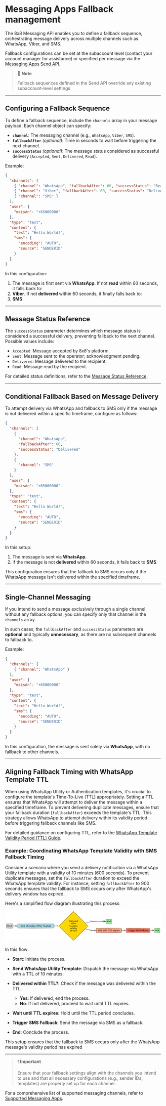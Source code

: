 # Messaging Apps Fallback management

The 8x8 Messaging API enables you to define a fallback sequence, orchestrating message delivery across multiple channels such as WhatsApp, Viber, and SMS.

Fallback configurations can be set at the subaccount level (contact your account manager for assistance) or specified per message via the [Messaging Apps Send API](/connect/reference/chatapps-send-api).

> 🚧 **Note**
>
> Fallback sequences defined in the Send API override any existing subaccount-level settings.

***

## Configuring a Fallback Sequence

To define a fallback sequence, include the `channels` array in your message payload. Each channel object can specify:

- **`channel`**: The messaging channel (e.g., `WhatsApp`, `Viber`, `SMS`).
- **`fallbackAfter`** *(optional)*: Time in seconds to wait before triggering the next channel.
- **`successStatus`** *(optional)*: The message status considered as successful delivery (`Accepted`, `Sent`, `Delivered`, `Read`).

Example:

```json
{
  "channels": [
    { "channel": "WhatsApp", "fallbackAfter": 60, "successStatus": "Read" },
    { "channel": "Viber", "fallbackAfter": 60, "successStatus": "Delivered" },
    { "channel": "SMS" }
  ],
  "user": {
    "msisdn": "+65000000"
  },
  "type": "text",
  "content": {
    "text": "Hello World!",
    "sms": {
      "encoding": "AUTO",
      "source": "SENDERID"
    }
  }
}
```

In this configuration:

1. The message is first sent via **WhatsApp**. If not **read** within 60 seconds, it falls back to:
2. **Viber**. If not **delivered** within 60 seconds, it finally falls back to:
3. **SMS**.

***

## Message Status Reference

The `successStatus` parameter determines which message status is considered a successful delivery, preventing fallback to the next channel. Possible values include:

- `Accepted`: Message accepted by 8x8's platform.
- `Sent`: Message sent to the operator; acknowledgment pending.
- `Delivered`: Message delivered to the recipient.
- `Read`: Message read by the recipient.

For detailed status definitions, refer to the [Message Status Reference](/connect/reference/message-status-references).

***

## Conditional Fallback Based on Message Delivery

To attempt delivery via WhatsApp and fallback to SMS only if the message is not delivered within a specific timeframe, configure as follows:

```json
{
  "channels": [
    {
      "channel": "WhatsApp",
      "fallbackAfter": 60,
      "successStatus": "Delivered"
    },
    {
      "channel": "SMS"
    }
  ],
  "user": {
    "msisdn": "+65000000"
  },
  "type": "text",
  "content": {
    "text": "Hello World!",
    "sms": {
      "encoding": "AUTO",
      "source": "SENDERID"
    }
  }
}
```

In this setup:

1. The message is sent via **WhatsApp**.
2. If the message is not **delivered** within 60 seconds, it falls back to **SMS**.

This configuration ensures that the fallback to SMS occurs only if the WhatsApp message isn't delivered within the specified timeframe.

***

## Single-Channel Messaging

If you intend to send a message exclusively through a single channel without any fallback options, you can specify only that channel in the `channels` array.

In such cases, the `fallbackAfter` and `successStatus` parameters are **optional** and typically **unnecessary**, as there are no subsequent channels to fallback to.

Example:

```json
{
  "channels": [
    { "channel": "WhatsApp" }
  ],
  "user": {
    "msisdn": "+65000000"
  },
  "type": "text",
  "content": {
    "text": "Hello World!",
    "sms": {
      "encoding": "AUTO",
      "source": "SENDERID"
    }
  }
}
```

In this configuration, the message is sent solely via **WhatsApp**, with no fallback to other channels.

***

## Aligning Fallback Timing with WhatsApp Template TTL

When using WhatsApp Utility or Authentication templates, it's crucial to configure the template's Time-To-Live (TTL) appropriately. Setting a TTL ensures that WhatsApp will attempt to deliver the message within a specified timeframe. To prevent delivering duplicate messages, ensure that your fallback duration (`fallbackAfter`) exceeds the template's TTL. This strategy allows WhatsApp to attempt delivery within its validity period before triggering fallback channels like SMS.

For detailed guidance on configuring TTL, refer to the [WhatsApp Template Validity Period (TTL) Guide](/connect/docs/guide-whatsapp-template-validity-period-ttl).

### **Example: Coordinating WhatsApp Template Validity with SMS Fallback Timing**

Consider a scenario where you send a delivery notification via a WhatsApp Utility template with a validity of 10 minutes (600 seconds). To prevent duplicate messages, set the `fallbackAfter` duration to exceed the WhatsApp template validity. For instance, setting `fallbackAfter` to 900 seconds ensures that the fallback to SMS occurs only after WhatsApp's delivery window has expired.

Here's a simplified flow diagram illustrating this process:

![image](../images/94d6af03e9b289df4b5ff226567a0f0531ab415307923da0181e7b67895fa836-image.png)

In this flow:

- **Start**: Initiate the process.
- **Send WhatsApp Utility Template**: Dispatch the message via WhatsApp with a TTL of 10 minutes.
- **Delivered within TTL?**: Check if the message was delivered within the TTL.

  - **Yes**: If delivered, end the process.
  - **No**: If not delivered, proceed to wait until TTL expires.
- **Wait until TTL expires**: Hold until the TTL period concludes.
- **Trigger SMS Fallback**: Send the message via SMS as a fallback.
- **End**: Conclude the process.

This setup ensures that the fallback to SMS occurs only after the WhatsApp message's validity period has expired

***

> ❗️ **Important**
>
> Ensure that your fallback settings align with the channels you intend to use and that all necessary configurations (e.g., sender IDs, templates) are properly set up for each channel.
>

For a comprehensive list of supported messaging channels, refer to [Supported Messaging Apps](/connect/reference/list-of-supported-chatapps-channels).
